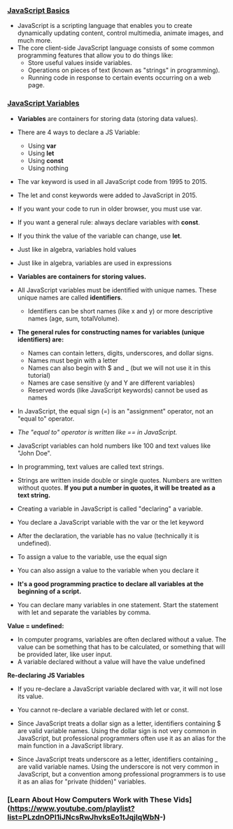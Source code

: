 ### [JavaScript Basics](https://developer.mozilla.org/en-US/docs/Web/JavaScript)

- JavaScript is a scripting language that enables you to create dynamically updating content, control multimedia, animate images, and much more.
- The core client-side JavaScript language consists of some common programming features that allow you to do things like:
  - Store useful values inside variables.
  - Operations on pieces of text (known as "strings" in programming).
  - Running code in response to certain events occurring on a web page.

### [JavaScript Variables](https://www.w3schools.com/js/js_variables.asp)

- **Variables** are containers for storing data (storing data values).
- There are 4 ways to declare a JS Variable:
  - Using **var**
  - Using **let**
  - Using **const**
  - Using nothing
- The var keyword is used in all JavaScript code from 1995 to 2015.
- The let and const keywords were added to JavaScript in 2015.
- If you want your code to run in older browser, you must use var.
- If you want a general rule: always declare variables with **const**.
- If you think the value of the variable can change, use **let**.
- Just like in algebra, variables hold values
- Just like in algebra, variables are used in expressions
- **Variables are containers for storing values.**

- All JavaScript variables must be identified with unique names. These unique names are called **identifiers**.
  - Identifiers can be short names (like x and y) or more descriptive names (age, sum, totalVolume).

- **The general rules for constructing names for variables (unique identifiers) are:**
  - Names can contain letters, digits, underscores, and dollar signs.
  - Names must begin with a letter
  - Names can also begin with $ and _ (but we will not use it in this tutorial)
  - Names are case sensitive (y and Y are different variables)
  - Reserved words (like JavaScript keywords) cannot be used as names

- In JavaScript, the equal sign (=) is an "assignment" operator, not an "equal to" operator.
- *The "equal to" operator is written like == in JavaScript.*

- JavaScript variables can hold numbers like 100 and text values like "John Doe".
- In programming, text values are called text strings.
- Strings are written inside double or single quotes. Numbers are written without quotes. **If you put a number in quotes, it will be treated as a text string.**

- Creating a variable in JavaScript is called "declaring" a variable.
- You declare a JavaScript variable with the var or the let keyword
- After the declaration, the variable has no value (technically it is undefined).
- To assign a value to the variable, use the equal sign
- You can also assign a value to the variable when you declare it
- **It's a good programming practice to declare all variables at the beginning of a script.**
- You can declare many variables in one statement. Start the statement with let and separate the variables by comma.

**Value = undefined:**

- In computer programs, variables are often declared without a value. The value can be something that has to be calculated, or something that will be provided later, like user input.
- A variable declared without a value will have the value undefined

**Re-declaring JS Variables**

- If you re-declare a JavaScript variable declared with var, it will not lose its value.
- You cannot re-declare a variable declared with let or const.

- Since JavaScript treats a dollar sign as a letter, identifiers containing $ are valid variable names. Using the dollar sign is not very common in JavaScript, but professional programmers often use it as an alias for the main function in a JavaScript library.
- Since JavaScript treats underscore as a letter, identifiers containing _ are valid variable names. Using the underscore is not very common in JavaScript, but a convention among professional programmers is to use it as an alias for "private (hidden)" variables.

### [Learn About How Computers Work with These Vids](<https://www.youtube.com/playlist?list=PLzdnOPI1iJNcsRwJhvksEo1tJqjIqWbN>-)